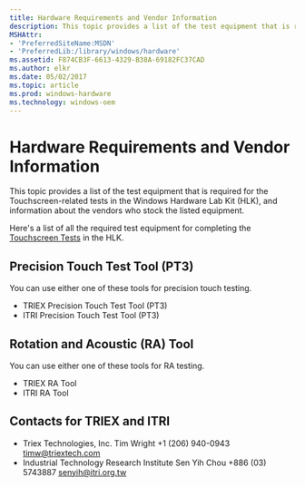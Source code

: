 ```yaml
---
title: Hardware Requirements and Vendor Information
description: This topic provides a list of the test equipment that is required for the Touchscreen-related tests in the Windows Hardware Lab Kit (HLK), and information about the vendors who stock the listed equipment.
MSHAttr:
- 'PreferredSiteName:MSDN'
- 'PreferredLib:/library/windows/hardware'
ms.assetid: F874CB3F-6613-4329-B38A-69182FC37CAD
ms.author: elkr
ms.date: 05/02/2017
ms.topic: article
ms.prod: windows-hardware
ms.technology: windows-oem
---
```


# Hardware Requirements and Vendor Information


This topic provides a list of the test equipment that is required for the Touchscreen-related tests in the Windows Hardware Lab Kit (HLK), and information about the vendors who stock the listed equipment.

Here's a list of all the required test equipment for completing the [Touchscreen Tests](touchscreen-tests.md) in the HLK.

## Precision Touch Test Tool (PT3)


You can use either one of these tools for precision touch testing.

-   TRIEX Precision Touch Test Tool (PT3)
-   ITRI Precision Touch Test Tool (PT3)

## Rotation and Acoustic (RA) Tool


You can use either one of these tools for RA testing.

-   TRIEX RA Tool
-   ITRI RA Tool

## Contacts for TRIEX and ITRI


-   Triex Technologies, Inc.
    Tim Wright
    +1 (206) 940-0943
    timw@triextech.com
-   Industrial Technology Research Institute
    Sen Yih Chou
    +886 (03) 5743887
    senyih@itri.org.tw

 

 






